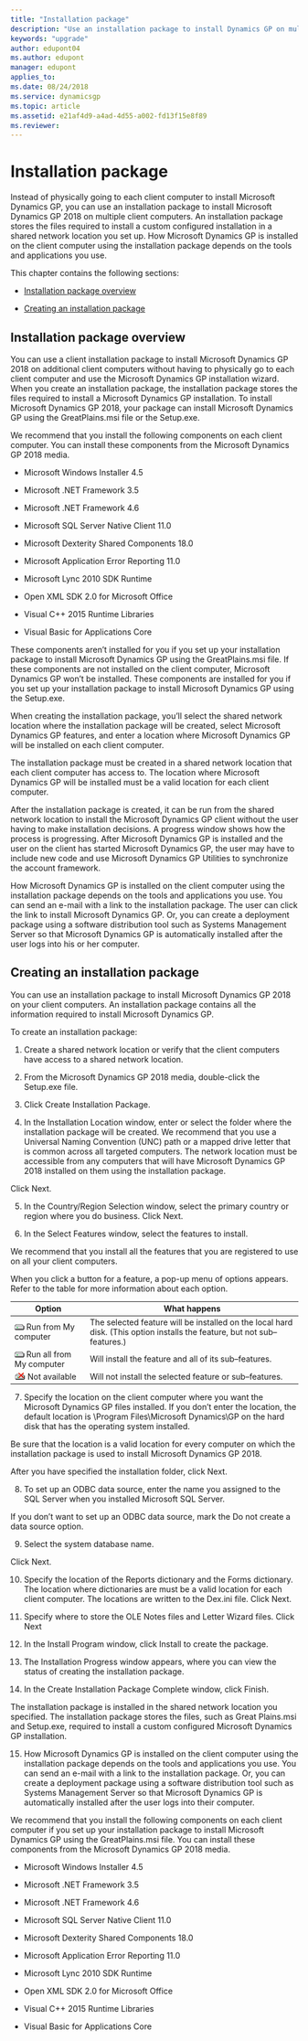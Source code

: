 ```yaml
---
title: "Installation package"
description: "Use an installation package to install Dynamics GP on multiple client computers."
keywords: "upgrade"
author: edupont04
ms.author: edupont
manager: edupont
applies_to: 
ms.date: 08/24/2018
ms.service: dynamicsgp
ms.topic: article
ms.assetid: e21af4d9-a4ad-4d55-a002-fd13f15e8f89
ms.reviewer: 
---
```

<span id="_Toc498615807" class="anchor"></span>

# Installation package

Instead of physically going to each client computer to install Microsoft Dynamics GP, you can use an installation package to install Microsoft Dynamics GP 2018 on multiple client computers. An installation package stores the files required to install a custom configured installation in a shared network location you set up. How Microsoft Dynamics GP is installed on the client computer using the installation package depends on the tools and applications you use.

This chapter contains the following sections:

-   [Installation package overview](#installation-package-overview)  

-   [Creating an installation package](#creating-an-installation-package)  

## Installation package overview

You can use a client installation package to install Microsoft Dynamics GP 2018 on additional client computers without having to physically go to each client computer and use the Microsoft Dynamics GP installation wizard. When you create an installation package, the installation package stores the files required to install a Microsoft Dynamics GP installation. To install Microsoft Dynamics GP 2018, your package can install Microsoft Dynamics GP using the GreatPlains.msi file or the Setup.exe.

We recommend that you install the following components on each client computer. You can install these components from the Microsoft Dynamics GP 2018 media.

-   Microsoft Windows Installer 4.5

-   Microsoft .NET Framework 3.5

-   Microsoft .NET Framework 4.6

-   Microsoft SQL Server Native Client 11.0

-   Microsoft Dexterity Shared Components 18.0

-   Microsoft Application Error Reporting 11.0

-   Microsoft Lync 2010 SDK Runtime

-   Open XML SDK 2.0 for Microsoft Office

-   Visual C++ 2015 Runtime Libraries

-   Visual Basic for Applications Core

These components aren’t installed for you if you set up your installation package to install Microsoft Dynamics GP using the GreatPlains.msi file. If these components are not installed on the client computer, Microsoft Dynamics GP won’t be installed. These components are installed for you if you set up your installation package to install Microsoft Dynamics GP using the Setup.exe.

When creating the installation package, you’ll select the shared network location where the installation package will be created, select Microsoft Dynamics GP features, and enter a location where Microsoft Dynamics GP will be installed on each client computer.

The installation package must be created in a shared network location that each client computer has access to. The location where Microsoft Dynamics GP will be installed must be a valid location for each client computer.

After the installation package is created, it can be run from the shared network location to install the Microsoft Dynamics GP client without the user having to make installation decisions. A progress window shows how the process is progressing. After Microsoft Dynamics GP is installed and the user on the client has started Microsoft Dynamics GP, the user may have to include new code and use Microsoft Dynamics GP Utilities to synchronize the account framework.

How Microsoft Dynamics GP is installed on the client computer using the installation package depends on the tools and applications you use. You can send an e-mail with a link to the installation package. The user can click the link to install Microsoft Dynamics GP. Or, you can create a deployment package using a software distribution tool such as Systems Management Server so that Microsoft Dynamics GP is automatically installed after the user logs into his or her computer.

## Creating an installation package

You can use an installation package to install Microsoft Dynamics GP 2018 on your client computers. An installation package contains all the information required to install Microsoft Dynamics GP.

To create an installation package:

1. Create a shared network location or verify that the client computers have access to a shared network location.

2. From the Microsoft Dynamics GP 2018 media, double-click the Setup.exe file.

3. Click Create Installation Package.

4. In the Installation Location window, enter or select the folder where the installation package will be created. We recommend that you use a Universal Naming Convention (UNC) path or a mapped drive letter that is common across all targeted computers. The network location must be accessible from any computers that will have Microsoft Dynamics GP 2018 installed on them using the installation package.

Click Next.

5. In the Country/Region Selection window, select the primary country or region where you do business. Click Next.

6. In the Select Features window, select the features to install.

We recommend that you install all the features that you are registered to use on all your client computers.

When you click a button for a feature, a pop-up menu of options appears. Refer to the table for more information about each option.

| Option                                                                         | What happens                                                                                                             |
|--------------------------------------------------------------------------------|--------------------------------------------------------------------------------------------------------------------------|
| ![component icon](media/installed-component.png "Component icon") Run from My computer     | The selected feature will be installed on the local hard disk. (This option installs the feature, but not sub–features.) |  
| ![component icon](media/installed-component.png "Component icon") Run all from My computer | Will install the feature and all of its sub–features.                                                                    |  
| ![component icon](media/not-installed-component.png "Component icon") Not available            | Will not install the selected feature or sub–features.                                                                   |  

7. Specify the location on the client computer where you want the Microsoft Dynamics GP files installed. If you don’t enter the location, the default location is \\Program Files\\Microsoft Dynamics\\GP on the hard disk that has the operating system installed.

Be sure that the location is a valid location for every computer on which the installation package is used to install Microsoft Dynamics GP 2018.

After you have specified the installation folder, click Next.

8. To set up an ODBC data source, enter the name you assigned to the SQL Server when you installed Microsoft SQL Server.

If you don’t want to set up an ODBC data source, mark the Do not create a data source option.

9. Select the system database name.

Click Next.

10. Specify the location of the Reports dictionary and the Forms dictionary. The location where dictionaries are must be a valid location for each client computer. The locations are written to the Dex.ini file. Click Next.

11. Specify where to store the OLE Notes files and Letter Wizard files. Click Next

12. In the Install Program window, click Install to create the package.

13. The Installation Progress window appears, where you can view the status of creating the installation package.

14. In the Create Installation Package Complete window, click Finish.

The installation package is installed in the shared network location you specified. The installation package stores the files, such as Great Plains.msi and Setup.exe, required to install a custom configured Microsoft Dynamics GP installation.

15. How Microsoft Dynamics GP is installed on the client computer using the installation package depends on the tools and applications you use. You can send an e-mail with a link to the installation package. Or, you can create a deployment package using a software distribution tool such as Systems Management Server so that Microsoft Dynamics GP is automatically installed after the user logs into their computer.

We recommend that you install the following components on each client computer if you set up your installation package to install Microsoft Dynamics GP using the GreatPlains.msi file. You can install these components from the Microsoft Dynamics GP 2018 media.

-   Microsoft Windows Installer 4.5

-   Microsoft .NET Framework 3.5

-   Microsoft .NET Framework 4.6

-   Microsoft SQL Server Native Client 11.0

-   Microsoft Dexterity Shared Components 18.0

-   Microsoft Application Error Reporting 11.0

-   Microsoft Lync 2010 SDK Runtime

-   Open XML SDK 2.0 for Microsoft Office

-   Visual C++ 2015 Runtime Libraries

-   Visual Basic for Applications Core



